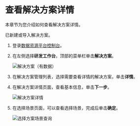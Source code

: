 # 查看解决方案详情

本章节为您介绍如何查看解决方案详情。

已新建或导入解决方案。

1.  登录[数据资源平台控制台](https://dataq.console.aliyun.com)。

2.  在左侧选择**研发工作台**，顶部的菜单栏单击**解决方案**。

    ![解决方案（有数据）](https://static-aliyun-doc.oss-accelerate.aliyuncs.com/assets/img/zh-CN/6754950161/p188742.png)

3.  在解决方案管理列表，选择需要查看详情的解决方案，单击**详情**。

4.  在解决方案详情页面，查看基本信息，单击**下一步**。

    ![解决方案详情](https://static-aliyun-doc.oss-accelerate.aliyuncs.com/assets/img/zh-CN/4217160161/p188756.png)

5.  在选择场景页面，可以查看选择场景，完成后单击**确定**。

    ![选择方案场景查询](https://static-aliyun-doc.oss-accelerate.aliyuncs.com/assets/img/zh-CN/4217160161/p188761.png)


